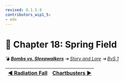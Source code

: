 ```yaml
---
revised: 0.1.5.8
contributors_wip1_5:
- edx
---
```


# 📄 Chapter 18: Spring Field

💣 ***[Bombs vs. Sleepwalkers](/README.md)** ➔ [Story and Lore](/story/readme.md) ➔ [BvS 1](/story/bvs1/readme.md)*

| [◀️ Radiation Fall](/story/bvs1/17_radiation_fall.md) | [Chartbusters ▶️](/story/bvs1/19_chartbusters.md) |
| --: | :-- |
